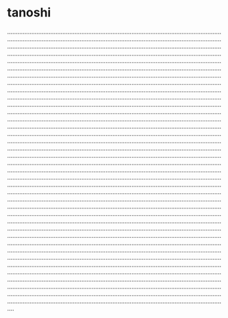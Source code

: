 # tanoshi

............................................................................................................................................................................................................................................................................................................................................................................................................................................................................................................................................................................................................................................................................................................................................................................................................................................................................................................................................................................................................................................................................................................................................................................................................................................................................................................................................................................................................................................................................................................................................................................................................................................................................................................................................................................................................................................................................................................................................................................................................................................................................................................................................................................................................................................................................................................................................................................................................................................................................................................................................................................................................................................................................................................................................................................................................................................................................................................................................................................................................................................................................................................................................................................................................................................................................................................................................................................................................................................................................................................................................................................................................................................................................................................................................................................................................................................................................................................................................................................................................................................................................................................................................................................................................................................................................................................................................................................................................................................................................................................................................................................................................................................................................................................................................................................................................................................................................................................